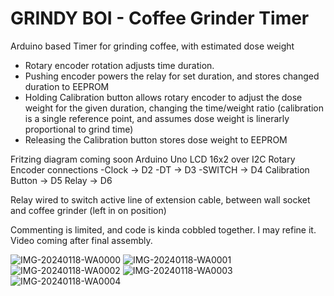 # GRINDY BOI - Coffee Grinder Timer
Arduino based Timer for grinding coffee, with estimated dose weight

- Rotary encoder rotation adjusts time duration.
- Pushing encoder powers the relay for set duration, and stores changed duration to EEPROM
- Holding Calibration button allows rotary encoder to adjust the dose weight for the given duration, changing the time/weight ratio (calibration is a single reference point, and assumes dose weight is linerarly proportional to grind time)
- Releasing the Calibration button stores dose weight to EEPROM

Fritzing diagram coming soon
Arduino Uno
LCD 16x2 over I2C
Rotary Encoder connections
 -Clock -> D2
 -DT  -> D3
 -SWITCH -> D4
 Calibration Button -> D5
 Relay -> D6
 
 Relay wired to switch active line of extension cable, between wall socket and coffee grinder (left in on position)

Commenting is limited, and code is kinda cobbled together. I may refine it.
Video coming after final assembly.

![IMG-20240118-WA0000](https://github.com/flewis88/GRINDY-BOI-Coffee-Grinder-Timer/assets/52615288/c7b83013-9a97-42ed-88c7-4977b2e4ee06)
![IMG-20240118-WA0001](https://github.com/flewis88/GRINDY-BOI-Coffee-Grinder-Timer/assets/52615288/6b2da7fa-3a97-42bf-a082-b7e2dea2ac8f)
![IMG-20240118-WA0002](https://github.com/flewis88/GRINDY-BOI-Coffee-Grinder-Timer/assets/52615288/979723b0-ca8e-4404-ba08-3fab4080f3a5)
![IMG-20240118-WA0003](https://github.com/flewis88/GRINDY-BOI-Coffee-Grinder-Timer/assets/52615288/bc3a29c2-f113-4d07-962a-4dd8b1f22b81)
![IMG-20240118-WA0004](https://github.com/flewis88/GRINDY-BOI-Coffee-Grinder-Timer/assets/52615288/3f26beb0-966e-407f-b16a-378030318756)

